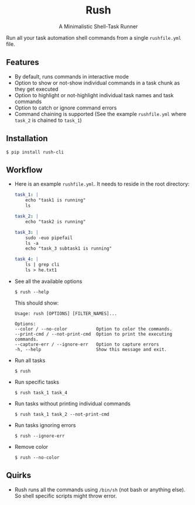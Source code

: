 <div align="center">

# Rush
A Minimalistic Shell-Task Runner
</div>

Run all your task automation shell commands from a single `rushfile.yml` file.

## Features
* By default, runs commands in interactive mode
* Option to show or not-show individual commands in a task chunk as they get executed
* Option to highlight or not-highlight individual task names and task commands
* Option to catch or ignore command errors
* Command chaining is supported (See the example `rushfile.yml` where `task_2` is chained to `task_1`)

## Installation

```
$ pip install rush-cli
```

## Workflow

* Here is an example `rushfile.yml`. It needs to reside in the root directory:

    ``` yml
    task_1: |
        echo "task1 is running"
        ls

    task_2: |
        echo "task2 is running"

    task_3: |
        sudo -euo pipefail
        ls -a
        echo "task_3 subtask1 is running"

    task_4: |
        ls | grep cli
        ls > he.txt1
    ```

* See all the available options
    ```
    $ rush --help
    ```
    This should show:
    ```
    Usage: rush [OPTIONS] [FILTER_NAMES]...

    Options:
    --color / --no-color           Option to color the commands.
    --print-cmd / --not-print-cmd  Option to print the executing commands.
    --capture-err / --ignore-err   Option to capture errors
    -h, --help                     Show this message and exit.
    ```

* Run all tasks
    ```
    $ rush
    ```

* Run specific tasks
    ```
    $ rush task_1 task_4
    ```

* Run tasks without printing individual commands
    ```
    $ rush task_1 task_2 --not-print-cmd
    ```

* Run tasks ignoring errors
    ```
    $ rush --ignore-err
    ```

* Remove color
    ```
    $ rush --no-color
    ```


## Quirks

* Rush runs all the commands using `/bin/sh` (not bash or anything else). So shell specific scripts might throw error.

